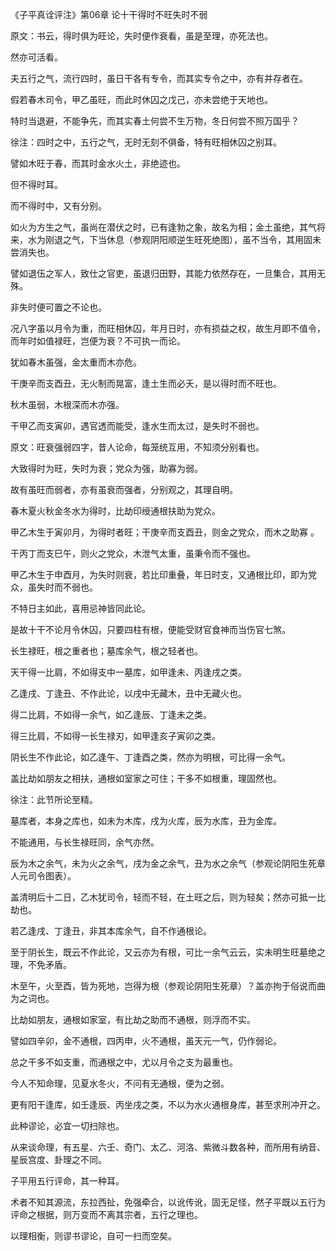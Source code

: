 《子平真诠评注》第06章 论十干得时不旺失时不弱

原文：书云，得时俱为旺论，失时便作衰看，虽是至理，亦死法也。

然亦可活看。

夫五行之气，流行四时，虽日干各有专令，而其实专令之中，亦有并存者在。

假若春木司令，甲乙虽旺，而此时休囚之戊己，亦未尝绝于天地也。

特时当退避，不能争先，而其实春土何尝不生万物，冬日何尝不照万国乎？

徐注：四时之中，五行之气，无时无刻不俱备，特有旺相休囚之别耳。

譬如木旺于春，而其时金水火土，非绝迹也。

但不得时耳。

而不得时中，又有分别。

如火为方生之气，虽尚在潜伏之时，已有逢勃之象，故名为相；金土虽绝，其气将来，水为刚退之气，下当休息（参观阴阳顺逆生旺死绝图），虽不当令，其用固未尝消失也。

譬如退伍之军人，致仕之官吏，虽退归田野，其能力依然存在，一旦集合，其用无殊。

非失时便可置之不论也。

  况八字虽以月令为重，而旺相休囚，年月日时，亦有损益之权，故生月即不值令，而年时如值禄旺，岂便为衰？不可执一而论。

犹如春木虽强，金太重而木亦危。

干庚辛而支酉丑，无火制而晃富，逢土生而必夭，是以得时而不旺也。

秋木虽弱，木根深而木亦强。

干甲乙而支寅卯，遇官透而能受，逢水生而太过，是失时不弱也。

原文：旺衰强弱四字，昔人论命，每笼统互用，不知须分别看也。

大致得时为旺，失时为衰；党众为强，助寡为弱。

故有虽旺而弱者，亦有虽衰而强者，分别观之，其理自明。

春木夏火秋金冬水为得时，比劫印绶通根扶助为党众。

甲乙木生于寅卯月，为得时者旺；干庚辛而支酉丑，则金之党众，而木之助寡 。

干丙丁而支巳午，则火之党众，木泄气太重，虽秉令而不强也。

甲乙木生于申酉月，为失时则衰，若比印重叠，年日时支，又通根比印，即为党众，虽失时而不弱也。

不特日主如此，喜用忌神皆同此论。

是故十干不论月令休囚，只要四柱有根，便能受财官食神而当伤官七煞。

长生禄旺，根之重者也；墓库余气，根之轻者也。

天干得一比肩，不如得支中一墓库，如甲逢未、丙逢戌之类。

乙逢戌、丁逢丑、不作此论，以戌中无藏木，丑中无藏火也。

得二比肩，不如得一余气，如乙逢辰、丁逢未之类。

得三比肩，不如得一长生禄刃，如甲逢亥子寅卯之类。

阴长生不作此论，如乙逢午、丁逢酉之类，然亦为明根，可比得一余气。

盖比劫如朋友之相扶，通根如室家之可住；干多不如根重，理固然也。

徐注：此节所论至精。

墓库者，本身之库也，如未为木库，戌为火库，辰为水库，丑为金库。

不能通用，与长生禄旺同，余气亦然。

辰为木之余气，未为火之余气，戌为金之余气，丑为水之余气（参观论阴阳生死章人元司令图表）。

盖清明后十二日，乙木犹司令，轻而不轻，在土旺之后，则为轻矣；然亦可抵一比劫也。

若乙逢戌、丁逢丑，非其本库余气，自不作通根论。

至于阴长生，既云不作此论，又云亦为有根，可比一余气云云，实未明生旺墓绝之理，不免矛盾。

木至午，火至酉，皆为死地，岂得为根（参观论阴阳生死章）？盖亦拘于俗说而曲为之词也。

比劫如朋友，通根如家室，有比劫之助而不通根，则浮而不实。

譬如四辛卯，金不通根，四丙申，火不通根，虽天元一气，仍作弱论。

总之干多不如支重，而通根之中，尤以月令之支为最重也。

今人不知命理，见夏水冬火，不问有无通根，便为之弱。

更有阳干逢库，如壬逢辰、丙坐戌之类，不以为水火通根身库，甚至求刑冲开之。

此种谬论，必宜一切扫除也。

从来谈命理，有五星、六壬、奇门、太乙、河洛、紫微斗数各种，而所用有纳音、星辰宫度、卦理之不同。

子平用五行评命，其一种耳。

术者不知其源流，东拉西扯，免强牵合，以讹传讹，固无足怪，然子平既以五行为评命之根据，则万变而不离其宗者，五行之理也。

以理相衡，则谬书谬论，自可一扫而空矣。

